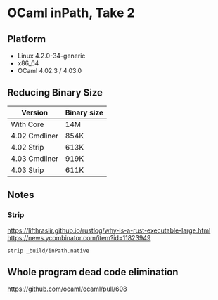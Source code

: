 # OCaml inPath, Take 2

## Platform

* Linux 4.2.0-34-generic
* x86_64
* OCaml 4.02.3 / 4.03.0

## Reducing Binary Size

| Version       | Binary size   |
|---------------|---------------|
| With Core     | 14M           |
| 4.02 Cmdliner |    854K       |
| 4.02 Strip    |    613K       |
| 4.03 Cmdliner |    919K       |
| 4.03 Strip    |    611K       |

## Notes

### Strip
https://lifthrasiir.github.io/rustlog/why-is-a-rust-executable-large.html
https://news.ycombinator.com/item?id=11823949
```
strip _build/inPath.native
```

## Whole program dead code elimination

https://github.com/ocaml/ocaml/pull/608
